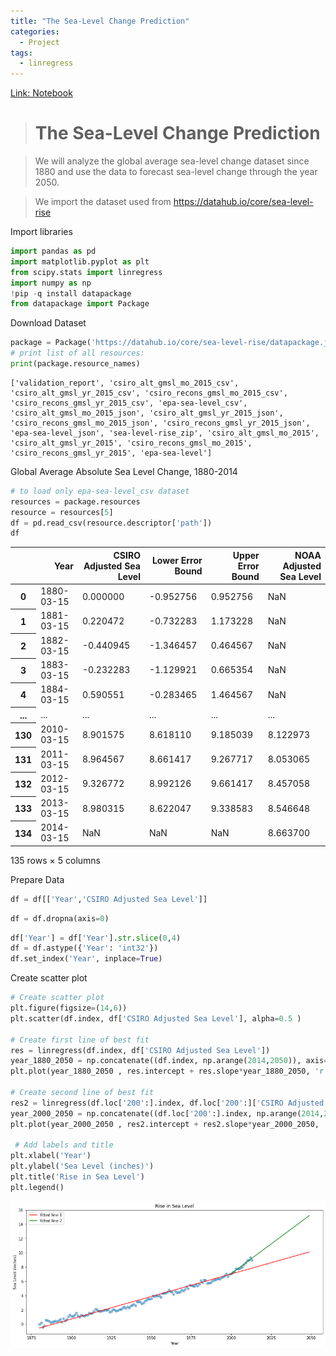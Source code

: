```yaml
---
title: "The Sea-Level Change Prediction"
categories:
  - Project
tags:
  - linregress
---
```


[Link: Notebook](https://github.com/momijizen/boilerplate-sea-level-predictor/blob/main/sea_level_predictor.ipynb)

># The Sea-Level Change Prediction

>We will analyze the global average sea-level change dataset since 1880 and use the data to forecast sea-level change through the year 2050.

>We import the dataset used from https://datahub.io/core/sea-level-rise

Import libraries


```python
import pandas as pd
import matplotlib.pyplot as plt
from scipy.stats import linregress
import numpy as np
!pip -q install datapackage
from datapackage import Package
```

Download Dataset


```python
package = Package('https://datahub.io/core/sea-level-rise/datapackage.json')
# print list of all resources:
print(package.resource_names)
```

    ['validation_report', 'csiro_alt_gmsl_mo_2015_csv', 'csiro_alt_gmsl_yr_2015_csv', 'csiro_recons_gmsl_mo_2015_csv', 'csiro_recons_gmsl_yr_2015_csv', 'epa-sea-level_csv', 'csiro_alt_gmsl_mo_2015_json', 'csiro_alt_gmsl_yr_2015_json', 'csiro_recons_gmsl_mo_2015_json', 'csiro_recons_gmsl_yr_2015_json', 'epa-sea-level_json', 'sea-level-rise_zip', 'csiro_alt_gmsl_mo_2015', 'csiro_alt_gmsl_yr_2015', 'csiro_recons_gmsl_mo_2015', 'csiro_recons_gmsl_yr_2015', 'epa-sea-level']


 Global Average Absolute Sea Level Change, 1880-2014


```python
# to load only epa-sea-level_csv dataset
resources = package.resources
resource = resources[5]
df = pd.read_csv(resource.descriptor['path'])
df
```




<div>
<style scoped>
    .dataframe tbody tr th:only-of-type {
        vertical-align: middle;
    }

    .dataframe tbody tr th {
        vertical-align: top;
    }

    .dataframe thead th {
        text-align: right;
    }
</style>
<table border="0" class="dataframe">
  <thead>
    <tr style="text-align: right;">
      <th></th>
      <th>Year</th>
      <th>CSIRO Adjusted Sea Level</th>
      <th>Lower Error Bound</th>
      <th>Upper Error Bound</th>
      <th>NOAA Adjusted Sea Level</th>
    </tr>
  </thead>
  <tbody>
    <tr>
      <th>0</th>
      <td>1880-03-15</td>
      <td>0.000000</td>
      <td>-0.952756</td>
      <td>0.952756</td>
      <td>NaN</td>
    </tr>
    <tr>
      <th>1</th>
      <td>1881-03-15</td>
      <td>0.220472</td>
      <td>-0.732283</td>
      <td>1.173228</td>
      <td>NaN</td>
    </tr>
    <tr>
      <th>2</th>
      <td>1882-03-15</td>
      <td>-0.440945</td>
      <td>-1.346457</td>
      <td>0.464567</td>
      <td>NaN</td>
    </tr>
    <tr>
      <th>3</th>
      <td>1883-03-15</td>
      <td>-0.232283</td>
      <td>-1.129921</td>
      <td>0.665354</td>
      <td>NaN</td>
    </tr>
    <tr>
      <th>4</th>
      <td>1884-03-15</td>
      <td>0.590551</td>
      <td>-0.283465</td>
      <td>1.464567</td>
      <td>NaN</td>
    </tr>
    <tr>
      <th>...</th>
      <td>...</td>
      <td>...</td>
      <td>...</td>
      <td>...</td>
      <td>...</td>
    </tr>
    <tr>
      <th>130</th>
      <td>2010-03-15</td>
      <td>8.901575</td>
      <td>8.618110</td>
      <td>9.185039</td>
      <td>8.122973</td>
    </tr>
    <tr>
      <th>131</th>
      <td>2011-03-15</td>
      <td>8.964567</td>
      <td>8.661417</td>
      <td>9.267717</td>
      <td>8.053065</td>
    </tr>
    <tr>
      <th>132</th>
      <td>2012-03-15</td>
      <td>9.326772</td>
      <td>8.992126</td>
      <td>9.661417</td>
      <td>8.457058</td>
    </tr>
    <tr>
      <th>133</th>
      <td>2013-03-15</td>
      <td>8.980315</td>
      <td>8.622047</td>
      <td>9.338583</td>
      <td>8.546648</td>
    </tr>
    <tr>
      <th>134</th>
      <td>2014-03-15</td>
      <td>NaN</td>
      <td>NaN</td>
      <td>NaN</td>
      <td>8.663700</td>
    </tr>
  </tbody>
</table>
<p>135 rows × 5 columns</p>
</div>



Prepare Data


```python
df = df[['Year','CSIRO Adjusted Sea Level']]
```


```python
df = df.dropna(axis=0)
```


```python
df['Year'] = df['Year'].str.slice(0,4)
df = df.astype({'Year': 'int32'})
df.set_index('Year', inplace=True)
```

Create scatter plot


```python
# Create scatter plot
plt.figure(figsize=(14,6))
plt.scatter(df.index, df['CSIRO Adjusted Sea Level'], alpha=0.5 )

# Create first line of best fit
res = linregress(df.index, df['CSIRO Adjusted Sea Level'])
year_1880_2050 = np.concatenate((df.index, np.arange(2014,2050)), axis=0)
plt.plot(year_1880_2050 , res.intercept + res.slope*year_1880_2050, 'r', label='fitted line 1')

# Create second line of best fit
res2 = linregress(df.loc['200':].index, df.loc['200':]['CSIRO Adjusted Sea Level'])
year_2000_2050 = np.concatenate((df.loc['200':].index, np.arange(2014,2050)), axis=0)
plt.plot(year_2000_2050 , res2.intercept + res2.slope*year_2000_2050, 'g', label='fitted line 2')

 # Add labels and title
plt.xlabel('Year')
plt.ylabel('Sea Level (inches)')
plt.title('Rise in Sea Level')
plt.legend()

```


![png](https://raw.githubusercontent.com/momijizen/blog/master/assets/img_sea_level/output_13_1.png)
